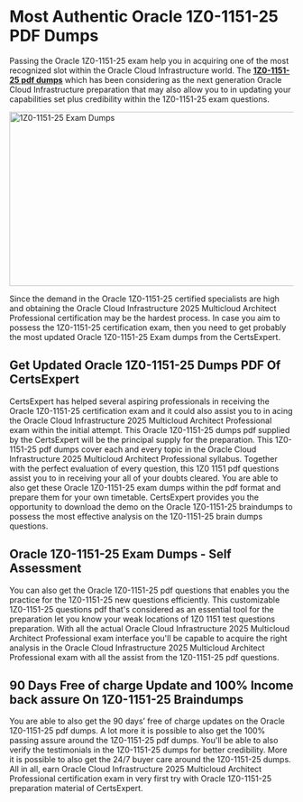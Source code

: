 <h1><strong>Most Authentic Oracle 1Z0-1151-25 PDF Dumps</strong></h1>
<p>Passing the Oracle 1Z0-1151-25 exam help you in acquiring one of the most recognized slot within the Oracle Cloud Infrastructure world. The <strong><a href="https://www.certsexpert.com/1Z0-1151-25-pdf-questions.html">1Z0-1151-25 pdf dumps</a></strong> which has been considering as the next generation Oracle Cloud Infrastructure preparation that may also allow you to in updating your capabilities set plus credibility within the 1Z0-1151-25 exam questions.</p>
<p><img src="https://i.ibb.co/QMPBhsY/1-Z0-1151-25.png" alt="1Z0-1151-25 Exam Dumps" width="550" height="309" /></p>
<p>Since the demand in the Oracle 1Z0-1151-25 certified specialists are high and obtaining the Oracle Cloud Infrastructure 2025 Multicloud Architect Professional certification may be the hardest process. In case you aim to possess the 1Z0-1151-25 certification exam, then you need to get probably the most updated Oracle 1Z0-1151-25 Exam dumps from the CertsExpert.</p>
<h2><strong>Get Updated Oracle 1Z0-1151-25 Dumps PDF Of CertsExpert</strong></h2>
<p>CertsExpert has helped several aspiring professionals in receiving the Oracle 1Z0-1151-25 certification exam and it could also assist you to in acing the Oracle Cloud Infrastructure 2025 Multicloud Architect Professional exam within the initial attempt. This Oracle 1Z0-1151-25 dumps pdf supplied by the CertsExpert will be the principal supply for the preparation. This 1Z0-1151-25 pdf dumps cover each and every topic in the Oracle Cloud Infrastructure 2025 Multicloud Architect Professional syllabus. Together with the perfect evaluation of every question, this 1Z0 1151 pdf questions assist you to in receiving your all of your doubts cleared. You are able to also get these Oracle 1Z0-1151-25 exam dumps within the pdf format and prepare them for your own timetable. CertsExpert provides you the opportunity to download the demo on the Oracle 1Z0-1151-25 braindumps to possess the most effective analysis on the 1Z0-1151-25 brain dumps questions.</p>
<h2><strong>Oracle 1Z0-1151-25 Exam Dumps - Self Assessment</strong></h2>
<p>You can also get the Oracle 1Z0-1151-25 pdf questions that enables you the practice for the 1Z0-1151-25 new questions efficiently. This customizable 1Z0-1151-25 questions pdf that's considered as an essential tool for the preparation let you know your weak locations of 1Z0 1151 test questions preparation. With all the actual Oracle Cloud Infrastructure 2025 Multicloud Architect Professional exam interface you'll be capable to acquire the right analysis in the Oracle Cloud Infrastructure 2025 Multicloud Architect Professional exam with all the assist from the 1Z0-1151-25 pdf questions.</p>
<h2><strong>90 Days Free of charge Update and 100% Income back assure On 1Z0-1151-25 Braindumps</strong></h2>
<p>You are able to also get the 90 days&rsquo; free of charge updates on the Oracle 1Z0-1151-25 pdf dumps. A lot more it is possible to also get the 100% passing assure around the 1Z0-1151-25 pdf dumps. You'll be able to also verify the testimonials in the 1Z0-1151-25 dumps for better credibility. More it is possible to also get the 24/7 buyer care around the 1Z0-1151-25 dumps. All in all, earn Oracle Cloud Infrastructure 2025 Multicloud Architect Professional certification exam in very first try with Oracle 1Z0-1151-25 preparation material of CertsExpert.</p>
